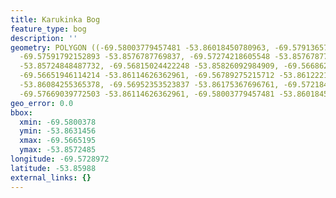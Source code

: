 ```yaml
---
title: Karukinka Bog
feature_type: bog
description: ''
geometry: POLYGON ((-69.58003779457481 -53.86018450780963, -69.57913657234603 -53.8589949371363,
  -69.57591792152893 -53.8576787769837, -69.57274218605548 -53.8576787769837, -69.57029601143448
  -53.85724848487732, -69.56815024422248 -53.85826092984909, -69.56686278389566 -53.85995672029861,
  -69.56651946114214 -53.86114626362961, -69.56789275215712 -53.8612221907791, -69.56995268868006
  -53.86084255365378, -69.56952353523837 -53.86175367696761, -69.57218428658021 -53.86314563260809,
  -69.57669039772503 -53.86114626362961, -69.58003779457481 -53.86018450780963))
geo_error: 0.0
bbox:
  xmin: -69.5800378
  ymin: -53.8631456
  xmax: -69.5665195
  ymax: -53.8572485
longitude: -69.5728972
latitude: -53.85988
external_links: {}
---
```

